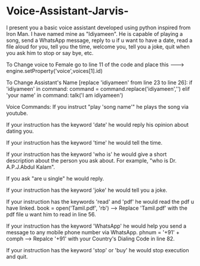 # Voice-Assistant-Jarvis-
I present you a basic voice assistant developed using python inspired from Iron Man. I have named mine as "Idiyameen". He is capable of playing a song, send a WhatsApp message, reply to u if u want to have a date, read a file aloud for you, tell you the time, welcome you, tell you a joke, quit when you ask him to stop or say bye, etc.

To Change voice to Female go to line 11 of the code and place this --->  engine.setProperty('voice',voices[1].id)

To Change Assistant's Name [replace 'idiyameen' from line 23 to line 26]:
            if 'idiyameen' in command:
                command = command.replace('idiyameen','')
            elif 'your name' in command:
                talk('I am idiyameen')
                
Voice Commands:
If you instruct "play 'song name'" he plays the song via youtube.

If your instruction has the keyword 'date' he would reply his opinion about dating you.

If your instruction has the keyword 'time' he would tell the time.

If your instruction has the keyword 'who is' he would give a short description about the person you ask about. For example, "who is Dr. A.P.J.Abdul Kalam".

If you ask "are u single" he would reply.

If your instruction has the keyword 'joke' he would tell you a joke.

If your instruction has the keywords 'read' and 'pdf' he would read the pdf u have linked.
     book = open('Tamil.pdf', 'rb') --> Replace 'Tamil.pdf' with the pdf file u want him to read in line 56.

If your instruction has the keyword 'WhatsApp' he would help you send a message to any mobile phone number via WhatsApp.
     phnum = '+91' + comph --> Repalce '+91' with your Country's Dialing Code in line 82.

If your instruction has the keyword 'stop' or 'buy' he would stop execution and quit. 
     

